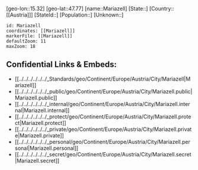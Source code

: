 ﻿---
location: [47.77,15.32]
mapzoom: [7,12] 
mapmarker: city 
type: City
tags:
- geo/City


SpocWebEntityId: 32285
isDeleted: false
confidential: public

---
[geo-lon::15.32]
[geo-lat::47.77]
[name::Mariazell]
[State::]
[Country::[[Austria]]]
[StateId::]
[Population::]
[Unknown::]


```leaflet
id: Mariazell
coordinates: [[Mariazell]]
markerFile: [[Mariazell]]
defaultZoom: 11 
maxZoom: 18
```


## Confidential Links & Embeds: 
- [[../../../../../../_Standards/geo/Continent/Europe/Austria/City/Mariazell|Mariazell]] 
- [[../../../../../../_public/geo/Continent/Europe/Austria/City/Mariazell.public|Mariazell.public]] 
- [[../../../../../../_internal/geo/Continent/Europe/Austria/City/Mariazell.internal|Mariazell.internal]] 
- [[../../../../../../_protect/geo/Continent/Europe/Austria/City/Mariazell.protect|Mariazell.protect]] 
- [[../../../../../../_private/geo/Continent/Europe/Austria/City/Mariazell.private|Mariazell.private]] 
- [[../../../../../../_personal/geo/Continent/Europe/Austria/City/Mariazell.personal|Mariazell.personal]] 
- [[../../../../../../_secret/geo/Continent/Europe/Austria/City/Mariazell.secret|Mariazell.secret]] 
